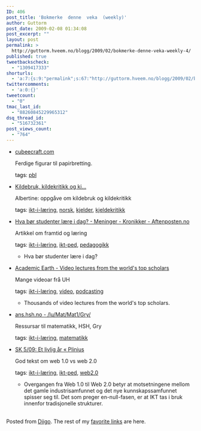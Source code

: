 ```yaml
---
ID: 406
post_title: 'Bokmerke  denne  veka  (weekly)'
author: Guttorm
post_date: 2009-02-08 01:34:08
post_excerpt: ""
layout: post
permalink: >
  http://guttorm.hveem.no/blogg/2009/02/bokmerke-denne-veka-weekly-4/
published: true
tweetbackscheck:
  - "1309417333"
shorturls:
  - 'a:7:{s:9:"permalink";s:67:"http://guttorm.hveem.no/blogg/2009/02/bokmerke-denne-veka-weekly-4/";s:7:"tinyurl";s:25:"http://tinyurl.com/c6kkga";s:4:"isgd";s:17:"http://is.gd/iMhQ";s:5:"bitly";s:18:"http://bit.ly/wl2T";s:5:"snipr";s:22:"http://snipr.com/bhn6r";s:5:"snurl";s:22:"http://snurl.com/bhn6r";s:7:"snipurl";s:24:"http://snipurl.com/bhn6r";}'
twittercomments:
  - 'a:0:{}'
tweetcount:
  - "0"
tmac_last_id:
  - "88260845229965312"
dsq_thread_id:
  - "516732361"
post_views_count:
  - "764"
---
```

<ul class='diigo-linkroll'><li><p class='diigo-link'><a rel='nofollow' href='http://www.cubeecraft.com'>cubeecraft.com</a></p><p class='diigo-description'>Ferdige figurar til papirbretting.</p><p class='diigo-tags'><a style='color:#000 !important;text-decoration:none !important;' href='http://www.diigo.com/cloud/guttorm1979'>tags</a>: <a href='http://www.diigo.com/user/guttorm1979/pbl'>pbl</a></p></li><li><p class='diigo-link'><a rel='nofollow' href='http://docs.google.com/Doc?id=dfmcmnz5_6dz6zqng6&hl=no'>Kildebruk, kildekritikk og ki...</a></p><p class='diigo-description'>Albertine: oppgåve om kildebruk og kildekritikk</p><p class='diigo-tags'><a style='color:#000 !important;text-decoration:none !important;' href='http://www.diigo.com/cloud/guttorm1979'>tags</a>: <a href='http://www.diigo.com/user/guttorm1979/ikt-i-læring'>ikt-i-læring</a>, <a href='http://www.diigo.com/user/guttorm1979/norsk'>norsk</a>, <a href='http://www.diigo.com/user/guttorm1979/kjelder'>kjelder</a>, <a href='http://www.diigo.com/user/guttorm1979/kjeldekritikk'>kjeldekritikk</a></p></li><li><p class='diigo-link'><a rel='nofollow' href='http://www.aftenposten.no/meninger/kronikker/article2892289.ece'>Hva bør studenter lære i dag? - Meninger - Kronikker - Aftenposten.no</a></p><p class='diigo-description'>Artikkel om framtid og læring</p><p class='diigo-tags'><a style='color:#000 !important;text-decoration:none !important;' href='http://www.diigo.com/cloud/guttorm1979'>tags</a>: <a href='http://www.diigo.com/user/guttorm1979/ikt-i-læring'>ikt-i-læring</a>, <a href='http://www.diigo.com/user/guttorm1979/ikt-ped'>ikt-ped</a>, <a href='http://www.diigo.com/user/guttorm1979/pedagogikk'>pedagogikk</a></p><ul class='diigo-highlights'><li><div class="content">Hva bør studenter lære i dag?</div></li></ul></li><li><p class='diigo-link'><a rel='nofollow' href='http://academicearth.org'>Academic Earth - Video lectures from the world's top scholars</a></p><p class='diigo-description'>Mange videoar frå UH</p><p class='diigo-tags'><a style='color:#000 !important;text-decoration:none !important;' href='http://www.diigo.com/cloud/guttorm1979'>tags</a>: <a href='http://www.diigo.com/user/guttorm1979/ikt-i-læring'>ikt-i-læring</a>, <a href='http://www.diigo.com/user/guttorm1979/video'>video</a>, <a href='http://www.diigo.com/user/guttorm1979/podcasting'>podcasting</a></p><ul class='diigo-highlights'><li><div class="content">Thousands of video lectures from the world's top scholars.</div></li></ul></li><li><p class='diigo-link'><a rel='nofollow' href='http://ans.hsh.no/lu/Mat/Mat1/Gry'>ans.hsh.no - /lu/Mat/Mat1/Gry/</a></p><p class='diigo-description'>Ressursar til matematikk, HSH, Gry </p><p class='diigo-tags'><a style='color:#000 !important;text-decoration:none !important;' href='http://www.diigo.com/cloud/guttorm1979'>tags</a>: <a href='http://www.diigo.com/user/guttorm1979/ikt-i-læring'>ikt-i-læring</a>, <a href='http://www.diigo.com/user/guttorm1979/matematikk'>matematikk</a></p></li><li><p class='diigo-link'><a rel='nofollow' href='http://plinius.wordpress.com/2009/02/01/sk-509'>SK 5/09: Et livlig år « Plinius</a></p><p class='diigo-description'>God tekst om web 1.0 vs web 2.0</p><p class='diigo-tags'><a style='color:#000 !important;text-decoration:none !important;' href='http://www.diigo.com/cloud/guttorm1979'>tags</a>: <a href='http://www.diigo.com/user/guttorm1979/ikt-i-læring'>ikt-i-læring</a>, <a href='http://www.diigo.com/user/guttorm1979/ikt-ped'>ikt-ped</a>, <a href='http://www.diigo.com/user/guttorm1979/web2.0'>web2.0</a></p><ul class='diigo-highlights'><li><div class="content">Overgangen fra Web 1.0 til Web 2.0 betyr at motsetningene mellom det gamle industrisamfunnet og det nye kunnskapssamfunnet spisser seg til. Det som preger en-null-fasen, er at IKT tas i bruk innenfor tradisjonelle strukturer.</div></li></ul></li></ul><br />Posted from <a href='http://www.diigo.com'>Diigo</a>. The rest of my <a href='http://www.diigo.com/user/guttorm1979'>favorite links</a> are here.